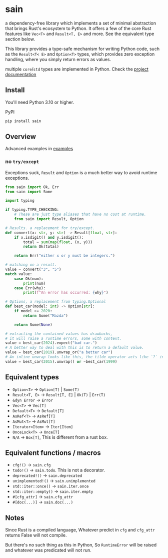 # sain

a dependency-free library which implements a set of minimal abstraction that brings Rust's ecosystem to Python.
It offers a few of the core Rust features like `Vec<T>` and `Result<T, E>` and more. See the equivalent type section below.

This library provides a type-safe mechanism for writing Python code, such as the `Result<T< E>` and `Option<T>` types,
which provides zero exception handling, where you simply return errors as values.

multiple `core`/`std` types are implemented in Python. Check the [project documentation](https://nxtlo.github.io/sain/sain.html)

## Install

You'll need Python 3.10 or higher.

PyPI

```sh
pip install sain
```

## Overview

Advanced examples in [examples](https://github.com/nxtlo/sain/tree/master/examples)

### no `try/except`

Exceptions suck, `Result` and `Option` is a much better way to avoid runtime exceptions.

```py
from sain import Ok, Err
from sain import Some

import typing

if typing.TYPE_CHECKING:
    # These are just type aliases that have no cost at runtime.
    from sain import Result, Option

# Results. a replacement for try/except.
def convert(x: str, y: str) -> Result[float, str]:
    if x.isdigit() and y.isdigit():
        total = sum(map(float, (x, y)))
        return Ok(total)

    return Err("either x or y must be integers.")

# matching on a result.
value = convert("3", "5")
match value:
    case Ok(num):
        print(num)
    case Err(why):
        print(f"An error has occurred: {why}")

# Options, a replacement from typing.Optional
def best_car(model: int) -> Option[str]:
    if model >= 2020:
        return Some("Mazda")

    return Some(None)

# extracting the contained values has drawbacks,
# it will raise a runtime errors, some with context.
value = best_car(2024).expect("bad car.")
# A better way to deal with this is to return a default value.
value = best_car(2019).unwrap_or("a better car")
# An inline unwrap looks like this, the tilde operator acts like `?` in rust.
value = best_car(2015).unwrap() or ~best_car(1999)
```

## Equivalent types

- `Option<T>` -> `Option[T]` | `Some(T)`
- `Result<T, E>` -> `Result[T, E]` | `Ok(T)` | `Err(T)`
- `&dyn Error` -> `Error`
- `Vec<T>` -> `Vec[T]`
- `Default<T>` -> `Default[T]`
- `AsRef<T>` -> `AsRef[T]`
- `AsMut<T>` -> `AsMut[T]`
- `Iterator<Item>` -> `Iter[Item]`
- `OnceLock<T>` -> `Once[T]`
- `N/A` -> `Box[T]`, This is different from a rust box.

## Equivalent functions / macros

- `cfg!()` -> `sain.cfg`
- `todo!()` -> `sain.todo`. This is not a decorator.
- `deprecated!()` -> `sain.deprecated`
- `unimplemented!()` -> `sain.unimplemented`
- `std::iter::once()` -> `sain.iter.once`
- `std::iter::empty()` -> `sain.iter.empty`
- `#[cfg_attr]` -> `sain.cfg_attr`
- `#[doc(...)]` -> `sain.doc(...)`

## Notes

Since Rust is a compiled language, Whatever predict in `cfg` and `cfg_attr` returns False will not compile.

But there's no such thing as this in Python, So `RuntimeError` will be raised and whatever was predicated will not run.
